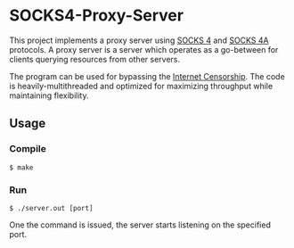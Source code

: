 # SOCKS4-Proxy-Server

This project implements a proxy server using [SOCKS 4](https://en.wikipedia.org/wiki/SOCKS#SOCKS4) and [SOCKS 4A](https://en.wikipedia.org/wiki/SOCKS#SOCKS4a) protocols. A proxy server is a server which operates as a go-between for clients querying resources from other servers. 

The program can be used for bypassing the [Internet Censorship](https://en.wikipedia.org/wiki/Internet_censorship_in_Iran). The code is heavily-multithreaded and optimized for maximizing throughput while maintaining flexibility. 

## Usage

### Compile 

    $ make

### Run 
    $ ./server.out [port]
One the command is issued, the server starts listening on the specified port. 
